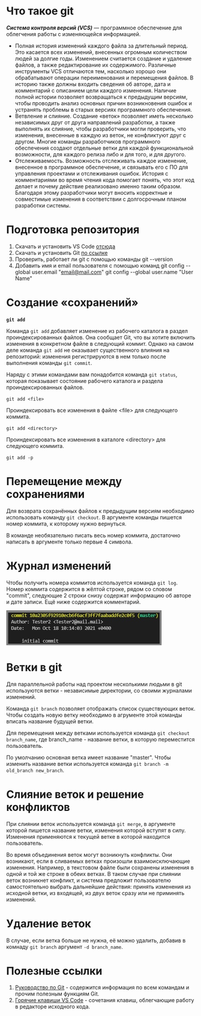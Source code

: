 # Что такое git
***Cистема контроля версий (VCS)*** — программное обеспечение для облегчения работы с изменяющейся информацией.

* Полная история изменений каждого файла за длительный период. Это касается всех изменений, внесенных огромным количеством людей за долгие годы. Изменением считается создание и удаление файлов, а также редактирование их содержимого. Различные инструменты VCS отличаются тем, насколько хорошо они обрабатывают операции переименования и перемещения файлов. В историю также должны входить сведения об авторе, дата и комментарий с описанием цели каждого изменения. Наличие полной истории позволяет возвращаться к предыдущим версиям, чтобы проводить анализ основных причин возникновения ошибок и устранять проблемы в старых версиях программного обеспечения.
* Ветвление и слияние. Создание «веток» позволяет иметь несколько независимых друг от друга направлений разработки, а также выполнять их слияние, чтобы разработчики могли проверить, что изменения, внесенные в каждую из веток, не конфликтуют друг с другом. Многие команды разработчиков программного обеспечения создают отдельные ветки для каждой функциональной возможности, для каждого релиза либо и для того, и для другого.
* Отслеживаемость. Возможность отслеживать каждое изменение, внесенное в программное обеспечение, и связывать его с ПО для управления проектами и отслеживания ошибок. История с комментариями во время чтения кода помогает понять, что этот код делает и почему действие реализовано именно таким образом. Благодаря этому разработчики могут вносить корректные и совместимые изменения в соответствии с долгосрочным планом разработки системы.


# Подготовка репозитория
1.	Скачать и установить VS Code [отсюда](https://code.visualstudio.com/docs/?dv=win)
2.	Скачать и установить Git [по ссылке](https://git-scm.com/download/win)
3. Проверить, работает ли git с помощью команды
git --version
4. Добавить имя и email пользователя с помощью команд
git config --global user.email "email@mail.com"
git config --global user.name "User Name"

# Создание «сохранений»

**`git add`**

Команда `git add` добавляет изменение из рабочего каталога в раздел проиндексированных файлов. Она сообщает Git, что вы хотите включить изменения в конкретном файле в следующий коммит. Однако на самом деле команда `git add` не оказывает существенного влияния на репозиторий: изменения регистрируются в нем только после выполнения команды `git commit`.

Наряду с этими командами вам понадобится команда `git status`, которая показывает состояние рабочего каталога и раздела проиндексированных файлов.

    git add <file>
Проиндексировать все изменения в файле &lt;file&gt; для следующего коммита.

    git add <directory>
Проиндексировать все изменения в каталоге &lt;directory&gt; для следующего коммита.

    git add -p

# Перемещение между сохранениями

Для возврата сохранённых файлов к предыдущим версиям необходимо использовать команду `git checkout`. В аргументе команды пишется номер коммита, к которому нужно вернуться. 

В команде необязательно писать весь номер коммита, достаточно написать в аргументе только первые 4 символа.

# Журнал изменений

Чтобы получить номера коммитов используется команда `git log`. Номер коммита содержится в жёлтой строке, рядом со словом "commit", следующие 2 строки снизу содержат информацию об авторе и дате записи. Ещё ниже содержится комментарий.

![image not found](sample_1.jpg)

# Ветки в git

Для параллельной работы над проектом несколькими людьми в git используются ветки - независимые директории, со своими журналами изменений.

Команда `git branch` позволяет отображать список существующих веток. Чтобы создать новую ветку необходимо в агрументе этой команды вписать название будущей ветки. 

Для перемещения между ветками используется команда `git checkout branch_name`, где branch_name - название ветки, в которую переместится пользователь.

По умолчанию основная ветка имеет название "master". Чтобы изменить название ветки используется команда `git branch -m old_branch new_branch`.

# Слияние веток и решение конфликтов

При слиянии веток используется команда `git merge`, в аргументе которой пишется название ветки, изменения которой вступят в силу. Изменения применяются к текущей ветке в которой находится пользователь.

Во время объединения веток могут возникнуть конфликты. Они возникают, если в сливаемых ветках произошли взаимоисключающие изменения. Например, в текстовом файле были сохранены изменения в одной и той же строке в обеих ветках. В таком случае при слиянии веток возникнет конфликт, и система предложит пользователю самостоятельно выбрать дальнейшие действия: принять изменения из исходной ветки, из входящей, из двух веток сразу или не приминять изменений.

# Удаление веток

В случае, если ветка больше не нужна, её можно удалить, добавив в комнаду `git branch` аргумент `-d branch_name`. 

# Полезные ссылки

1. [Руководство по Git](https://git-scm.com/docs) - содержится информация по всем командам и прочим полезным функциям Git.
2. [Горячие клавиши VS Code](https://nikomedvedev.ru/other/vscodeshortcuts/hotkeys.html) - сочетания клавиш, облегчающие работу в редакторе исходного кода.
